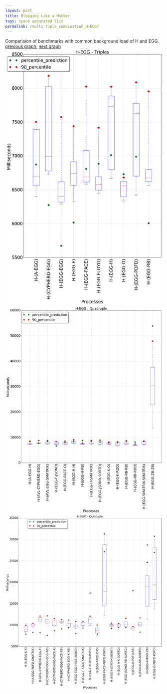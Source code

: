 ```yaml
---
layout: post
title: Blogging Like a Hacker
tags: space separated list
permalink: /multi_tuple_combination_H-EGG/
---
```


Comparision of benchmarks with common background load of H and EGG.
[previous graph](../multi_tuple_combination_H-CYPHERD/), [next graph](../multi_tuple_combination_H-FACE/)
![graph figure](./images/triple/H/H-EGG_box.png)![graph figure](./images/quadruple/H/H-EGG_box.png)![graph figure](./images/quintuple/H/H-EGG_box.png)